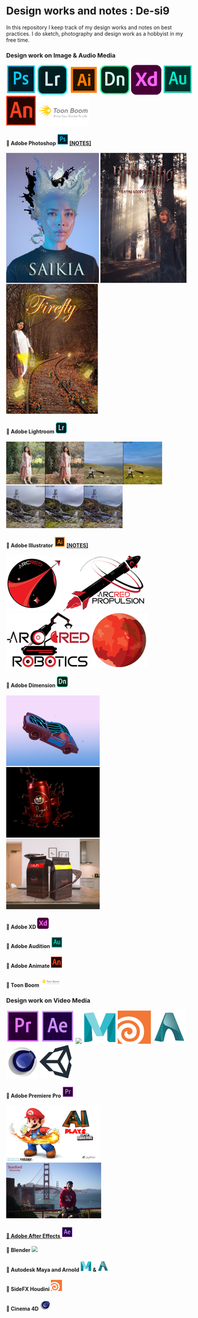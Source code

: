 # Design works and notes : De-si9
In this repository I keep track of my design works and notes on best practices. I do sketch, photography and design work as a hobbyist in my free time.

### Design work on <b>Image & Audio Media</b>

<img src="./logo/ps.png" height=80px><a> </a><img src="./logo/lr.png" height=80px><a> </a><img src="./logo/il.png" height=80px><a> </a><img src="./logo/dn.png" height=80px><a> </a><img src="./logo/xd.png" height=80px><a> </a><img src="./logo/au.png" height=80px><a> </a><img src="./logo/an.png" height=80px><a> </a><img src="./logo/tb.png" height=80px>

#### 🧵 <b>Adobe Photoshop</b> <img src="./logo/ps.png" height=30px><a> [[NOTES]](./notes/ps.md)

<img src="./work/ps/queen_preview.jpg" height=350px><a> </a><img src="./work/ps/haunting_woods_preview.jpg" height=350px><a> </a><img src="./work/ps/fairy_preview.jpg" height=350px>

#### 🧵 <b>Adobe Lightroom</b> <img src="./logo/lr.png" height=30px><a>

<img src="./work/lr/sk.PNG" height=115px><a></a><img src="./work/lr/vvs.PNG" height=115px><img src="./work/lr/scene.jpg" height=115px>

#### 🧵 <b>Adobe Illustrator</b> <img src="./logo/il.png" height=30px><a> [[NOTES]](./notes/il.md)

<img src="./work/il/arcred.png" height=150px><a> </a><img src="./work/il/arcred-propulsion-2.png" height=150px><a> </a><img src="./work/il/arcred-robotics-2.png" height=150px><a> </a><img src="./work/il/mars.png" height=150px>

#### 🧵 <b>Adobe Dimension</b> <img src="./logo/dn.png" height=30px><a>

<img src="./work/dn/car.png" height=190px><a> </a><img src="./work/dn/can.png" height=190px><a> </a><img src="./work/dn/coffee.png" height=190px>

#### 🧵 <b>Adobe XD</b> <img src="./logo/xd.png" height=30px><a>

#### 🧵 <b>Adobe Audition</b> <img src="./logo/au.png" height=30px><a>

#### 🧵 <b>Adobe Animate</b> <img src="./logo/an.png" height=30px><a>

#### 🧵 <b>Toon Boom</b> <img src="./logo/tb.png" height=30px><a>

### Design work on <b>Video Media</b>

<img src="./logo/pr.png" height=90px><a> </a><img src="./logo/ae.png" height=90px><a> </a><img src="./logo/bl.ico" height=90px><a> </a><img src="./logo/maya.png" height=90px><a> </a><img src="./logo/houdini.png" height=90px><a> </a><img src="./logo/arnold.png" height=90px><a> </a><img src="./logo/c4d.png" height=90px><a> </a><img src="./logo/unity.png" height=90px>

#### 🧵 <b>Adobe Premiere Pro</b> <img src="./logo/pr.png" height=30px><a>

<a href="https://youtu.be/0EGWbqH3Li0"><img src="./work/pr/mario1.png" height=150px></a><a> </a><a href="https://youtu.be/p9mai4g1hw8"><img src="./work/pr/stanford.jpg" height=150px>

#### 🧵 <b>Adobe After Effects</b> <img src="./logo/ae.png" height=30px><a>

#### 🧵 <b>Blender</b> <img src="./logo/bl.ico" height=30px><a>

#### 🧵 <b>Autodesk Maya and Arnold</b> <img src="./logo/maya.png" height=30px> & <img src="./logo/arnold.png" height=30px><a>

#### 🧵 <b>SideFX Houdini</b> <img src="./logo/houdini.png" height=30px><a>

#### 🧵 <b>Cinema 4D</b> <img src="./logo/c4d.png" height=30px><a>
